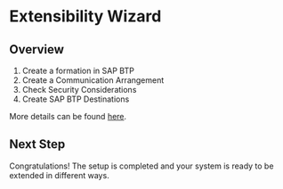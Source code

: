 # Extensibility Wizard

## Overview

1. Create a formation in SAP BTP
2. Create a Communication Arrangement
3. Check Security Considerations
4. Create SAP BTP Destinations

More details can be found [here](https://help.sap.com/docs/build/sap-build-core/use-extensions).

## Next Step

Congratulations! The setup is completed and your system is ready to be extended in different ways.